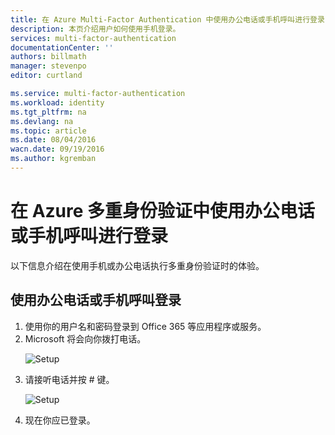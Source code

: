 ```yaml
---
title: 在 Azure Multi-Factor Authentication 中使用办公电话或手机呼叫进行登录
description: 本页介绍用户如何使用手机登录。
services: multi-factor-authentication
documentationCenter: ''
authors: billmath
manager: stevenpo
editor: curtland

ms.service: multi-factor-authentication
ms.workload: identity
ms.tgt_pltfrm: na
ms.devlang: na
ms.topic: article
ms.date: 08/04/2016
wacn.date: 09/19/2016
ms.author: kgremban
---
```


# 在 Azure 多重身份验证中使用办公电话或手机呼叫进行登录

以下信息介绍在使用手机或办公电话执行多重身份验证时的体验。

## 使用办公电话或手机呼叫登录

<ol>

<li>使用你的用户名和密码登录到 Office 365 等应用程序或服务。</li>
<li>Microsoft 将会向你拨打电话。</li>

![Setup](./media/multi-factor-authentication-end-user-signin-phone/call.png)

<li>请接听电话并按 # 键。</li>

![Setup](./media/multi-factor-authentication-end-user-signin-phone/phone.png)

<li>现在你应已登录。</li>

<!---HONumber=Mooncake_0912_2016-->